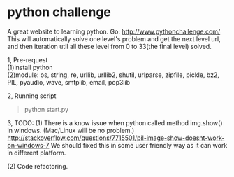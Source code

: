 # python challenge
A great website to learning python. Go: http://www.pythonchallenge.com/    
This will automatically solve one level's problem and get the next level url, and then iteration util all these level from 0 to 33(the final level) solved.


1, Pre-request   
(1)install python   
(2)module: os, string, re, urllib, urllib2, shutil, urlparse, zipfile, pickle, bz2, PIL, pyaudio, wave, smtplib, email,
pop3lib


2, Running script
  > python start.py    
  

3, TODO:
(1) There is a know issue when python called method img.show() in windows. (Mac/Linux will be no problem.)
http://stackoverflow.com/questions/7715501/pil-image-show-doesnt-work-on-windows-7
We should fixed this in some user friendly way as it can work in different platform.

(2) Code refactoring.
